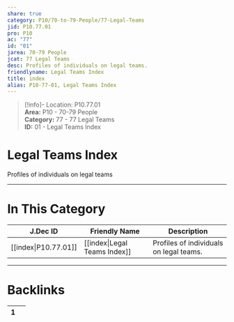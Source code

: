 ```yaml
---  
share: true  
category: P10/70-to-79-People/77-Legal-Teams  
jid: P10.77.01  
pro: P10  
ac: "77"  
id: "01"  
jarea: 70-79 People  
jcat: 77 Legal Teams  
desc: Profiles of individuals on legal teams.  
friendlyname: Legal Teams Index  
title: index  
alias: P10-77-01, Legal Teams Index  
---  
```

  
>[!info]- Location: P10.77.01  
>**Area:** P10 - 70-79 People  
>**Category:** 77 - 77 Legal Teams  
>**ID:** 01 - Legal Teams Index  
  
# Legal Teams Index  
  
Profiles of individuals on legal teams  
   
  
  
---  
# In This Category  
  
| J.Dec ID                                                                                   | Friendly Name                                                                                      | Description                             |  
| ------------------------------------------------------------------------------------------ | -------------------------------------------------------------------------------------------------- | --------------------------------------- |  
| [[index\|P10.77.01]] | [[index\|Legal Teams Index]] | Profiles of individuals on legal teams. |  
  
  
---  
# Backlinks  
<div><table class="dataview table-view-table"><thead class="table-view-thead"><tr class="table-view-tr-header"><th class="table-view-th"><span></span><span class="dataview small-text">1</span></th><th class="table-view-th"><span></span></th></tr></thead><tbody class="table-view-tbody"></tbody></table></div>